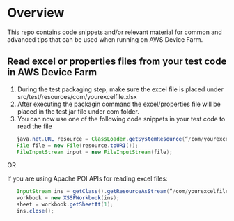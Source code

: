 # Overview
This repo contains code snippets and/or relevant material for common and advanced tips that can be used when running on AWS Device Farm.


## Read excel or properties files from your test code in AWS Device Farm
 
1. During the test packaging step, make sure the excel file is placed under src/test/resources/com/yourexcelfile.xlsx 
2. After executing the packagin command the excel/properties file will be placed in the test jar file under com folder. 
3. You can now use one of the following code snippets in your test code to read the file
 
```java 
   java.net.URL resource = ClassLoader.getSystemResource(“/com/yourexcelfile.xlsx");
   File file = new File(resource.toURI());
   FileInputStream input = new FileInputStream(file);
```

OR 

   If you are using Apache POI APIs for reading excel files: 

```java
   InputStream ins = getClass().getResourceAsStream(“/com/yourexcelfile.xlsx”);
   workbook = new XSSFWorkbook(ins);
   sheet = workbook.getSheetAt(1);
   ins.close();  
```
